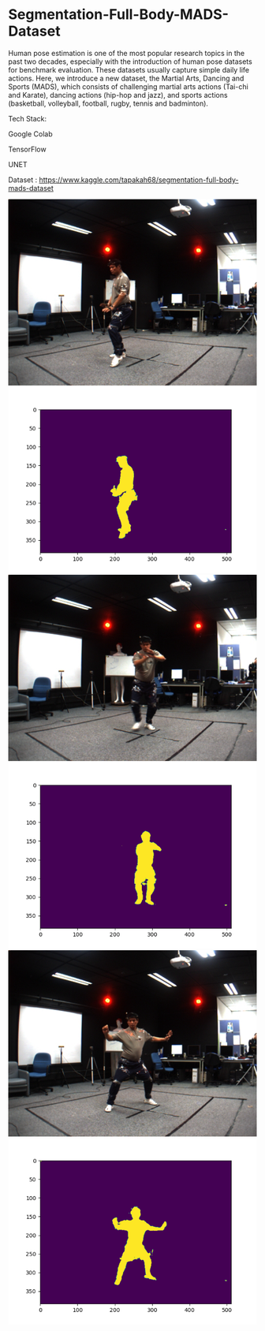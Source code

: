 # Segmentation-Full-Body-MADS-Dataset
Human pose estimation is one of the most popular research topics in the past two decades, especially with the introduction of human pose datasets for benchmark evaluation. These datasets usually capture simple daily life actions. Here, we introduce a new dataset, the Martial Arts, Dancing and Sports (MADS), which consists of challenging martial arts actions (Tai-chi and Karate), dancing actions (hip-hop and jazz), and sports actions (basketball, volleyball, football, rugby, tennis and badminton).

Tech Stack:

Google Colab

TensorFlow

UNET

Dataset : https://www.kaggle.com/tapakah68/segmentation-full-body-mads-dataset

![](https://github.com/sathwikbs/Segmentation-Full-Body-MADS-Dataset/blob/main/Images/Taichi_S5_C1_00360.png)
![](https://github.com/sathwikbs/Segmentation-Full-Body-MADS-Dataset/blob/main/Images/Taichi_S5_C1_00360pre.png)
![](https://github.com/sathwikbs/Segmentation-Full-Body-MADS-Dataset/blob/main/Images/Taichi_S5_C1_00405.png)
![](https://github.com/sathwikbs/Segmentation-Full-Body-MADS-Dataset/blob/main/Images/Taichi_S5_C1_00405pre.png)
![](https://github.com/sathwikbs/Segmentation-Full-Body-MADS-Dataset/blob/main/Images/Taichi_S5_C1_00450.png)
![](https://github.com/sathwikbs/Segmentation-Full-Body-MADS-Dataset/blob/main/Images/Taichi_S5_C1_00450pre.png)
